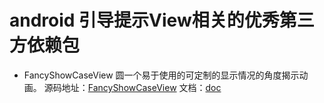 # android 引导提示View相关的优秀第三方依赖包

*  FancyShowCaseView 圆一个易于使用的可定制的显示情况的角度揭示动画。
源码地址：[FancyShowCaseView](https://github.com/faruktoptas/FancyShowCaseView) 文档：[doc](https://github.com/faruktoptas/FancyShowCaseView/blob/master/READEME_CN.md)